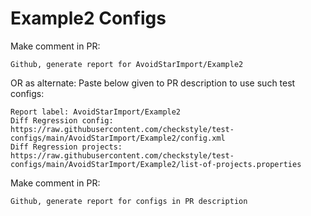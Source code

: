 # Example2 Configs
Make comment in PR:
```
Github, generate report for AvoidStarImport/Example2
```
OR as alternate:
Paste below given to PR description to use such test configs:
```
Report label: AvoidStarImport/Example2
Diff Regression config: https://raw.githubusercontent.com/checkstyle/test-configs/main/AvoidStarImport/Example2/config.xml
Diff Regression projects: https://raw.githubusercontent.com/checkstyle/test-configs/main/AvoidStarImport/Example2/list-of-projects.properties
```
Make comment in PR:
```
Github, generate report for configs in PR description
```
